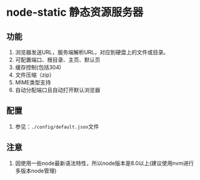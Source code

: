 # node-static 静态资源服务器

## 功能
1. 浏览器发送URL，服务端解析URL，对应到硬盘上的文件或目录。
2. 可配置端口、根目录、主页、默认页
3. 缓存控制(包括304)
4. 文件压缩（zip）
5. MIME类型支持
6. 自动分配端口且自动打开默认浏览器

## 配置
1. 参见：`./config/default.json`文件


## 注意
1. 因使用一些node最新语法特性，所以node版本是8.0以上(建议使用nvm进行多版本node管理)